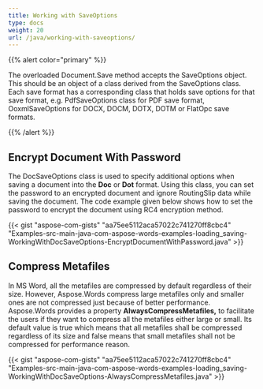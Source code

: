 ```yaml
---
title: Working with SaveOptions
type: docs
weight: 20
url: /java/working-with-saveoptions/
---
```


{{% alert color="primary" %}} 

The overloaded Document.Save method accepts the SaveOptions object. This should be an object of a class derived from the SaveOptions class. Each save format has a corresponding class that holds save options for that save format, e.g. PdfSaveOptions class for PDF save format, OoxmlSaveOptions for DOCX, DOCM, DOTX, DOTM or FlatOpc save formats.

{{% /alert %}} 
## **Encrypt Document With Password**
The DocSaveOptions class is used to specify additional options when saving a document into the **Doc** or **Dot** format. Using this class, you can set the password to an encrypted document and ignore RoutingSlip data while saving the document. The code example given below shows how to set the password to encrypt the document using RC4 encryption method.

{{< gist "aspose-com-gists" "aa75ee5112aca57022c741270ff8cbc4" "Examples-src-main-java-com-aspose-words-examples-loading_saving-WorkingWithDocSaveOptions-EncryptDocumentWithPassword.java" >}}
## **Compress Metafiles**
In MS Word, all the metafiles are compressed by default regardless of their size. However, Aspose.Words compress large metafiles only and smaller ones are not compressed just because of better performance. Aspose.Words provides a property **AlwaysCompressMetafiles,** to facilitate the users if they want to compress all the metafiles either large or small. Its default value is true which means that all metafiles shall be compressed regardless of its size and false means that small metafiles shall not be compressed for performance reason.

{{< gist "aspose-com-gists" "aa75ee5112aca57022c741270ff8cbc4" "Examples-src-main-java-com-aspose-words-examples-loading_saving-WorkingWithDocSaveOptions-AlwaysCompressMetafiles.java" >}}
